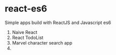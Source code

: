 # react-es6
Simple apps build with ReactJS and Javascript es6

1. Naive React
2. React TodoList
3. Marvel character search app 
4.
